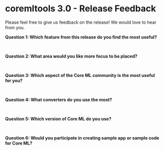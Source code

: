 
coremltools 3.0 - Release Feedback
=======================

Please feel free to give us feedback on the release! We would love to hear from you.

**Question 1: Which feature from this release do you find the most useful?**

<p><a href="https://api.gh-polls.com/poll/01DPCAV6ZJEF81FZVY985Z7RVA/Updatable%20models%20-%20Neural%20Network%20and%20KNN/vote"><img src="https://api.gh-polls.com/poll/01DPCAV6ZJEF81FZVY985Z7RVA/Updatable%20models%20-%20Neural%20Network%20and%20KNN" alt=""></a>
<a href="https://api.gh-polls.com/poll/01DPCAV6ZJEF81FZVY985Z7RVA/More%20dynamic%20and%20expressive%20neural%20networks/vote"><img src="https://api.gh-polls.com/poll/01DPCAV6ZJEF81FZVY985Z7RVA/More%20dynamic%20and%20expressive%20neural%20networks" alt=""></a>
<a href="https://api.gh-polls.com/poll/01DPCAV6ZJEF81FZVY985Z7RVA/Dynamic%20control%20flow%20/vote"><img src="https://api.gh-polls.com/poll/01DPCAV6ZJEF81FZVY985Z7RVA/Dynamic%20control%20flow%20" alt=""></a>
<a href="https://api.gh-polls.com/poll/01DPCAV6ZJEF81FZVY985Z7RVA/Nearest%20neighbor%20classifiers/vote"><img src="https://api.gh-polls.com/poll/01DPCAV6ZJEF81FZVY985Z7RVA/Nearest%20neighbor%20classifiers" alt=""></a>
<a href="https://api.gh-polls.com/poll/01DPCAV6ZJEF81FZVY985Z7RVA/Recommenders/vote"><img src="https://api.gh-polls.com/poll/01DPCAV6ZJEF81FZVY985Z7RVA/Recommenders" alt=""></a>
<a href="https://api.gh-polls.com/poll/01DPCAV6ZJEF81FZVY985Z7RVA/Linked%20models/vote"><img src="https://api.gh-polls.com/poll/01DPCAV6ZJEF81FZVY985Z7RVA/Linked%20models" alt=""></a>
<a href="https://api.gh-polls.com/poll/01DPCAV6ZJEF81FZVY985Z7RVA/Sound%20analysis%20preprocessing/vote"><img src="https://api.gh-polls.com/poll/01DPCAV6ZJEF81FZVY985Z7RVA/Sound%20analysis%20preprocessing" alt=""></a>
<a href="https://api.gh-polls.com/poll/01DPCAV6ZJEF81FZVY985Z7RVA/Runtime%20adjustable%20parameters%20/vote"><img src="https://api.gh-polls.com/poll/01DPCAV6ZJEF81FZVY985Z7RVA/Runtime%20adjustable%20parameters%20" alt=""></a></p>

**Question 2: What area would you like more focus to be placed?**

<p><a href="https://api.gh-polls.com/poll/01DPCBV07WN2HEJPH9KQN2CXHC/Issue%20Visibility%20-%20when%20will%20an%20issue%20be%20resolved/vote"><img src="https://api.gh-polls.com/poll/01DPCBV07WN2HEJPH9KQN2CXHC/Issue%20Visibility%20-%20when%20will%20an%20issue%20be%20resolved" alt=""></a>
<a href="https://api.gh-polls.com/poll/01DPCBV07WN2HEJPH9KQN2CXHC/Documentation%20and%20Examples/vote"><img src="https://api.gh-polls.com/poll/01DPCBV07WN2HEJPH9KQN2CXHC/Documentation%20and%20Examples" alt=""></a>
<a href="https://api.gh-polls.com/poll/01DPCBV07WN2HEJPH9KQN2CXHC/Additional%20Features/vote"><img src="https://api.gh-polls.com/poll/01DPCBV07WN2HEJPH9KQN2CXHC/Additional%20Features" alt=""></a></p>

**Question 3: Which aspect of the Core ML community is the most useful for you?**

<p><a href="https://api.gh-polls.com/poll/01DPCBW9P2TJ2NSZG0MQ3NZY3A/Project%20Boards/vote"><img src="https://api.gh-polls.com/poll/01DPCBW9P2TJ2NSZG0MQ3NZY3A/Project%20Boards" alt=""></a>
<a href="https://api.gh-polls.com/poll/01DPCBW9P2TJ2NSZG0MQ3NZY3A/Issue%20Reporting%20Templates/vote"><img src="https://api.gh-polls.com/poll/01DPCBW9P2TJ2NSZG0MQ3NZY3A/Issue%20Reporting%20Templates" alt=""></a>
<a href="https://api.gh-polls.com/poll/01DPCBW9P2TJ2NSZG0MQ3NZY3A/Labels%20on%20Issues/vote"><img src="https://api.gh-polls.com/poll/01DPCBW9P2TJ2NSZG0MQ3NZY3A/Labels%20on%20Issues" alt=""></a></p>


**Question 4: What converters do you use the most?**

<p><a href="https://api.gh-polls.com/poll/01DPCB5CQH6TSBHAP8DASKHR3X/TF/vote"><img src="https://api.gh-polls.com/poll/01DPCB5CQH6TSBHAP8DASKHR3X/TF" alt=""></a>
<a href="https://api.gh-polls.com/poll/01DPCB5CQH6TSBHAP8DASKHR3X/ONNX/vote"><img src="https://api.gh-polls.com/poll/01DPCB5CQH6TSBHAP8DASKHR3X/ONNX" alt=""></a>
<a href="https://api.gh-polls.com/poll/01DPCB5CQH6TSBHAP8DASKHR3X/Keras/vote"><img src="https://api.gh-polls.com/poll/01DPCB5CQH6TSBHAP8DASKHR3X/Keras" alt=""></a></p>


**Question 5: Which version of Core ML do you use?**

<p><a href="https://api.gh-polls.com/poll/01DPCBK3912XWNT0T2PPE3KVBM/Core%20ML%202.0/vote"><img src="https://api.gh-polls.com/poll/01DPCBK3912XWNT0T2PPE3KVBM/Core%20ML%202.0" alt=""></a>
<a href="https://api.gh-polls.com/poll/01DPCBK3912XWNT0T2PPE3KVBM/Core%20ML%203.0/vote"><img src="https://api.gh-polls.com/poll/01DPCBK3912XWNT0T2PPE3KVBM/Core%20ML%203.0" alt=""></a></p>

**Question 6: Would you participate in creating sample app or sample code for Core ML?**

<p><a href="https://api.gh-polls.com/poll/01DPCBN6797EF05W181ZBMW7AC/Yes/vote"><img src="https://api.gh-polls.com/poll/01DPCBN6797EF05W181ZBMW7AC/Yes" alt=""></a>
<a href="https://api.gh-polls.com/poll/01DPCBN6797EF05W181ZBMW7AC/Maybe/vote"><img src="https://api.gh-polls.com/poll/01DPCBN6797EF05W181ZBMW7AC/Maybe" alt=""></a>
<a href="https://api.gh-polls.com/poll/01DPCBN6797EF05W181ZBMW7AC/No/vote"><img src="https://api.gh-polls.com/poll/01DPCBN6797EF05W181ZBMW7AC/No" alt=""></a></p>
